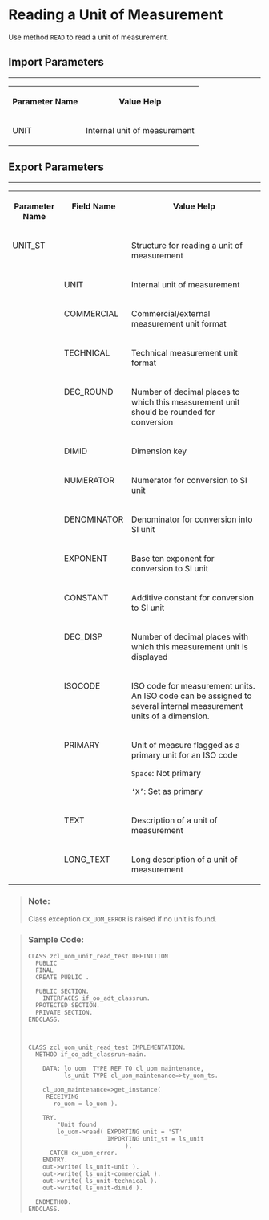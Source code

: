 <!-- loio7e003ad72c6e494cbc9a9aa2b1db4950 -->

# Reading a Unit of Measurement

Use method `READ` to read a unit of measurement.



<a name="loio7e003ad72c6e494cbc9a9aa2b1db4950__section_cdm_ccl_rlb"/>

## Import Parameters

****


<table>
<tr>
<th valign="top">

Parameter Name

</th>
<th valign="top">

Value Help

</th>
</tr>
<tr>
<td valign="top">

UNIT

</td>
<td valign="top">

Internal unit of measurement

</td>
</tr>
</table>



<a name="loio7e003ad72c6e494cbc9a9aa2b1db4950__section_ykb_qxy_qlb"/>

## Export Parameters

****


<table>
<tr>
<th valign="top">

Parameter Name

</th>
<th valign="top">

Field Name

</th>
<th valign="top">

Value Help

</th>
</tr>
<tr>
<td valign="top">

UNIT\_ST

</td>
<td valign="top">

 

</td>
<td valign="top">

Structure for reading a unit of measurement

</td>
</tr>
<tr>
<td valign="top">

 

</td>
<td valign="top">

UNIT

</td>
<td valign="top">

Internal unit of measurement

</td>
</tr>
<tr>
<td valign="top">

 

</td>
<td valign="top">

COMMERCIAL

</td>
<td valign="top">

Commercial/external measurement unit format

</td>
</tr>
<tr>
<td valign="top">

 

</td>
<td valign="top">

TECHNICAL

</td>
<td valign="top">

Technical measurement unit format

</td>
</tr>
<tr>
<td valign="top">

 

</td>
<td valign="top">

DEC\_ROUND

</td>
<td valign="top">

Number of decimal places to which this measurement unit should be rounded for conversion

</td>
</tr>
<tr>
<td valign="top">

 

</td>
<td valign="top">

DIMID

</td>
<td valign="top">

Dimension key

</td>
</tr>
<tr>
<td valign="top">

 

</td>
<td valign="top">

NUMERATOR

</td>
<td valign="top">

Numerator for conversion to SI unit

</td>
</tr>
<tr>
<td valign="top">

 

</td>
<td valign="top">

DENOMINATOR

</td>
<td valign="top">

Denominator for conversion into SI unit

</td>
</tr>
<tr>
<td valign="top">

 

</td>
<td valign="top">

EXPONENT

</td>
<td valign="top">

Base ten exponent for conversion to SI unit

</td>
</tr>
<tr>
<td valign="top">

 

</td>
<td valign="top">

CONSTANT

</td>
<td valign="top">

Additive constant for conversion to SI unit

</td>
</tr>
<tr>
<td valign="top">

 

</td>
<td valign="top">

DEC\_DISP

</td>
<td valign="top">

Number of decimal places with which this measurement unit is displayed

</td>
</tr>
<tr>
<td valign="top">

 

</td>
<td valign="top">

ISOCODE

</td>
<td valign="top">

ISO code for measurement units. An ISO code can be assigned to several internal measurement units of a dimension.

</td>
</tr>
<tr>
<td valign="top">

 

</td>
<td valign="top">

PRIMARY

</td>
<td valign="top">

Unit of measure flagged as a primary unit for an ISO code

`Space`: Not primary

`‘X’`: Set as primary

</td>
</tr>
<tr>
<td valign="top">

 

</td>
<td valign="top">

TEXT

</td>
<td valign="top">

Description of a unit of measurement

</td>
</tr>
<tr>
<td valign="top">

 

</td>
<td valign="top">

LONG\_TEXT

</td>
<td valign="top">

Long description of a unit of measurement

</td>
</tr>
</table>

> ### Note:  
> Class exception `CX_UOM_ERROR` is raised if no unit is found.

> ### Sample Code:  
> ```abap
> CLASS zcl_uom_unit_read_test DEFINITION 
>   PUBLIC 
>   FINAL 
>   CREATE PUBLIC . 
>  
>   PUBLIC SECTION. 
>     INTERFACES if_oo_adt_classrun. 
>   PROTECTED SECTION. 
>   PRIVATE SECTION. 
> ENDCLASS. 
>  
>  
>  
> CLASS zcl_uom_unit_read_test IMPLEMENTATION. 
>   METHOD if_oo_adt_classrun~main. 
>  
>     DATA: lo_uom  TYPE REF TO cl_uom_maintenance, 
>           ls_unit TYPE cl_uom_maintenance=>ty_uom_ts. 
>  
>     cl_uom_maintenance=>get_instance( 
>      RECEIVING 
>        ro_uom = lo_uom ). 
>  
>     TRY. 
>         "Unit found 
>         lo_uom->read( EXPORTING unit = 'ST' 
>                       IMPORTING unit_st = ls_unit 
>                            ). 
>       CATCH cx_uom_error. 
>     ENDTRY. 
>     out->write( ls_unit-unit ). 
>     out->write( ls_unit-commercial ). 
>     out->write( ls_unit-technical ). 
>     out->write( ls_unit-dimid ). 
>  
>   ENDMETHOD. 
> ENDCLASS.
> 
> ```

